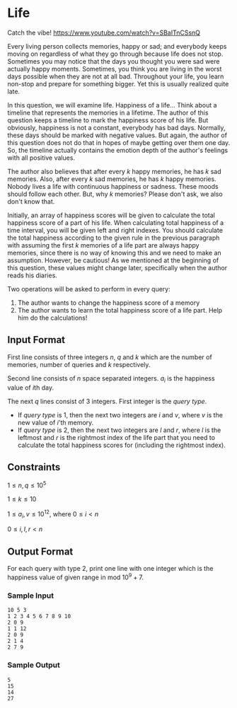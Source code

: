 # Life

Catch the vibe! https://www.youtube.com/watch?v=SBaITnCSsnQ

Every living person collects memories, happy or sad; and everybody keeps moving on regardless of what they go through because life does not stop. Sometimes you may notice that the days you thought you were sad were actually happy moments. Sometimes, you think you are living in the worst days possible when they are not at all bad. Throughout your life, you learn non-stop and prepare for something bigger. Yet this is usually realized quite late.

In this question, we will examine life. Happiness of a life... Think about a timeline that represents the memories in a lifetime. The author of this question keeps a timeline to mark the happiness score of his life. But obviously, happiness is not a constant, everybody has bad days. Normally, these days should be marked with negative values. But again, the author of this question does not do that in hopes of maybe getting over them one day. So, the timeline actually contains the emotion depth of the author's feelings with all positive values.

The author also believes that after every $k$ happy memories, he has $k$ sad memories. Also, after every $k$ sad memories, he has $k$ happy memories. Nobody lives a life with continuous happiness or sadness. These moods should follow each other. But, why $k$ memories? Please don't ask, we also don't know that.

Initially, an array of happiness scores will be given to calculate the total happiness score of a part of his life. When calculating total happiness of a time interval, you will be given left and right indexes. You should calculate the total happiness according to the given rule in the previous paragraph with assuming the first $k$ memories of a life part are always happy memories, since there is no way of knowing this and we need to make an assumption. However, be cautious! As we mentioned at the beginning of this question, these values might change later, specifically when the author reads his diaries.

Two operations will be asked to perform in every query:
1. The author wants to change the happiness score of a memory
2. The author wants to learn the total happiness score of a life part. Help him do the calculations!

## Input Format

First line consists of three integers $n$, $q$ and $k$ which are the number of memories, number of queries and $k$ respectively.

Second line consists of $n$ space separated integers. $a_i$ is the happiness value of $i$th day.

The next $q$ lines consist of $3$ integers. First integer is the $query\ type$.
- If $query\ type$ is $1$, then the next two integers are $i$ and $v$, where $v$ is the new value of $i$'th memory.
- If $query\ type$ is $2$, then the next two integers are $l$ and $r$, where $l$ is the leftmost and $r$ is the rightmost index of the life part that you need to calculate the total happiness scores for (including the rightmost index).

## Constraints

$1 \leq n, q \leq 10^5$

$1 \leq k \leq 10$

$1 \leq a_i, v \leq 10^{12}$, where $0 \leq i < n$

$0 \leq i, l, r < n$

## Output Format

For each query with type $2$, print one line with one integer which is the happiness value of given range in mod $10^9+7$.

### Sample Input

```
10 5 3
1 2 3 4 5 6 7 8 9 10
2 0 9
1 1 12
2 0 9
2 1 4
2 7 9
```

### Sample Output

```
5
15
14
27
```